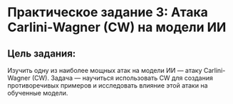 # Практическое задание 3: Атака Carlini-Wagner (CW) на модели ИИ
## Цель задания:
Изучить одну из наиболее мощных атак на модели ИИ — атаку Carlini-Wagner (CW). Задача — научиться использовать CW для создания противоречивых примеров и исследовать влияние этой атаки на обученные модели.
